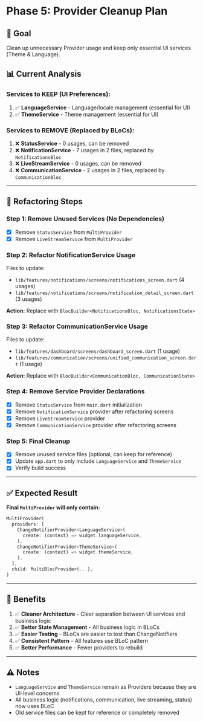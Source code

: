 # Phase 5: Provider Cleanup Plan

## 🎯 Goal
Clean up unnecessary Provider usage and keep only essential UI services (Theme & Language).

## 📊 Current Analysis

### Services to KEEP (UI Preferences):
1. ✅ **LanguageService** - Language/locale management (essential for UI)
2. ✅ **ThemeService** - Theme management (essential for UI)

### Services to REMOVE (Replaced by BLoCs):
1. ❌ **StatusService** - 0 usages, can be removed
2. ❌ **NotificationService** - 7 usages in 2 files, replaced by `NotificationsBloc`
3. ❌ **LiveStreamService** - 0 usages, can be removed
4. ❌ **CommunicationService** - 2 usages in 2 files, replaced by `CommunicationBloc`

---

## 🔧 Refactoring Steps

### Step 1: Remove Unused Services (No Dependencies)
- [x] Remove `StatusService` from `MultiProvider`
- [x] Remove `LiveStreamService` from `MultiProvider`

### Step 2: Refactor NotificationService Usage
Files to update:
- `lib/features/notifications/screens/notifications_screen.dart` (4 usages)
- `lib/features/notifications/screens/notification_detail_screen.dart` (3 usages)

**Action:** Replace with `BlocBuilder<NotificationsBloc, NotificationsState>`

### Step 3: Refactor CommunicationService Usage
Files to update:
- `lib/features/dashboard/screens/dashboard_screen.dart` (1 usage)
- `lib/features/communication/screens/unified_communication_screen.dart` (1 usage)

**Action:** Replace with `BlocBuilder<CommunicationBloc, CommunicationState>`

### Step 4: Remove Service Provider Declarations
- [x] Remove `StatusService` from `main.dart` initialization
- [x] Remove `NotificationService` provider after refactoring screens
- [x] Remove `LiveStreamService` provider
- [x] Remove `CommunicationService` provider after refactoring screens

### Step 5: Final Cleanup
- [x] Remove unused service files (optional, can keep for reference)
- [x] Update `app.dart` to only include `LanguageService` and `ThemeService`
- [x] Verify build success

---

## ✅ Expected Result

**Final `MultiProvider` will only contain:**
```dart
MultiProvider(
  providers: [
    ChangeNotifierProvider<LanguageService>(
      create: (context) => widget.languageService,
    ),
    ChangeNotifierProvider<ThemeService>(
      create: (context) => widget.themeService,
    ),
  ],
  child: MultiBlocProvider(...),
)
```

---

## 📝 Benefits

1. ✅ **Cleaner Architecture** - Clear separation between UI services and business logic
2. ✅ **Better State Management** - All business logic in BLoCs
3. ✅ **Easier Testing** - BLoCs are easier to test than ChangeNotifiers
4. ✅ **Consistent Pattern** - All features use BLoC pattern
5. ✅ **Better Performance** - Fewer providers to rebuild

---

## ⚠️ Notes

- `LanguageService` and `ThemeService` remain as Providers because they are UI-level concerns
- All business logic (notifications, communication, live streaming, status) now uses BLoC
- Old service files can be kept for reference or completely removed



